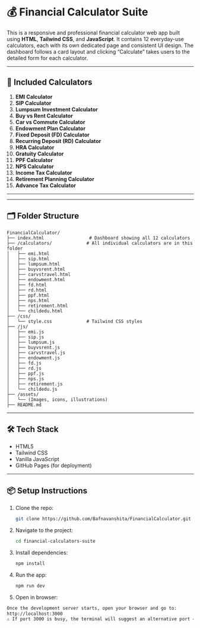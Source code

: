 # 💰 Financial Calculator Suite

This is a responsive and professional financial calculator web app built using **HTML**, **Tailwind CSS**, and **JavaScript**. It contains 12 everyday-use calculators, each with its own dedicated page and consistent UI design. The dashboard follows a card layout and clicking “Calculate” takes users to the detailed form for each calculator.

---

## 🧮 Included Calculators

1. **EMI Calculator**  
2. **SIP Calculator**  
3. **Lumpsum Investment Calculator**  
4. **Buy vs Rent Calculator**  
5. **Car vs Commute Calculator**  
6. **Endowment Plan Calculator**  
7. **Fixed Deposit (FD) Calculator**  
8. **Recurring Deposit (RD) Calculator**  
9. **HRA Calculator**  
10. **Gratuity Calculator**  
11. **PPF Calculator**  
12. **NPS Calculator**  
13. **Income Tax Calculator**  
14. **Retirement Planning Calculator**  
15. **Advance Tax Calculator**

---

---

## 🗂 Folder Structure

```
FinancialCalculator/
├── index.html                 # Dashboard showing all 12 calculators
├── /calculators/             # All individual calculators are in this folder
│   ├── emi.html
│   ├── sip.html
│   ├── lumpsum.html
│   ├── buyvsrent.html
│   ├── carvstravel.html
│   ├── endowment.html
│   ├── fd.html
│   ├── rd.html
│   ├── ppf.html
│   ├── nps.html
│   ├── retirement.html
│   └── childedu.html
├── /css/
│   └── style.css             # Tailwind CSS styles
├── /js/
│   ├── emi.js
│   ├── sip.js
│   ├── lumpsum.js
│   ├── buyvsrent.js
│   ├── carvstravel.js
│   ├── endowment.js
│   ├── fd.js
│   ├── rd.js
│   ├── ppf.js
│   ├── nps.js
│   ├── retirement.js
│   └── childedu.js
├── /assets/
│   └── (Images, icons, illustrations)
├── README.md
```

---



## 🛠 Tech Stack

- HTML5  
- Tailwind CSS  
- Vanilla JavaScript  
- GitHub Pages (for deployment)

---


## 📦 Setup Instructions

1. Clone the repo:
   ```bash
   git clone https://github.com/Bafnavanshita/FinancialCalculator.git
   ```
2. Navigate to the project:
   ```bash
   cd financial-calculators-suite
   ```
3. Install dependencies:
   ```bash
   npm install
   ```
4. Run the app:
   ```bash
   npm run dev
   ```
5.  Open in browser:
   ```bash
   Once the development server starts, open your browser and go to:
   http://localhost:3000
   ⚠️ If port 3000 is busy, the terminal will suggest an alternative port — follow the link it shows.
   ```
  





